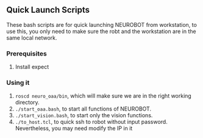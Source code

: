 ## Quick Launch Scripts
These bash scripts are for quick launching NEUROBOT from workstation, to use this, you only need to make sure the
robt and the workstation are in the same local network.
### Prerequisites
1. Install expect
### Using it
1. `roscd neuro_oaa/bin`, which will make sure we are in the right working directory.
2. `./start_oaa.bash`, to start all functions of NEUROBOT.
3. `./start_vision.bash`, to start only the vision functions.
4. `./to_host.tcl`, to quick ssh to robot without input password. Nevertheless, you may need modify
the IP in it